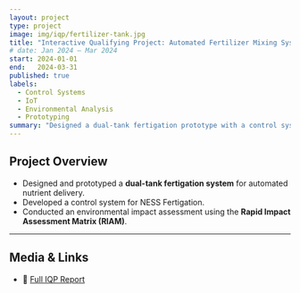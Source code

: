 ```yaml
---
layout: project
type: project
image: img/iqp/fertilizer-tank.jpg
title: "Interactive Qualifying Project: Automated Fertilizer Mixing System"
# date: Jan 2024 – Mar 2024
start: 2024-01-01
end:   2024-03-31
published: true
labels:
  - Control Systems
  - IoT
  - Environmental Analysis
  - Prototyping
summary: "Designed a dual-tank fertigation prototype with a control system for NESS Fertigation, and analyzed its environmental impact using RIAM."
---
```


## Project Overview
- Designed and prototyped a **dual-tank fertigation system** for automated nutrient delivery.
- Developed a control system for NESS Fertigation.
- Conducted an environmental impact assessment using the **Rapid Impact Assessment Matrix (RIAM)**.

---

## Media & Links
- 📄 [Full IQP Report](link-here)
